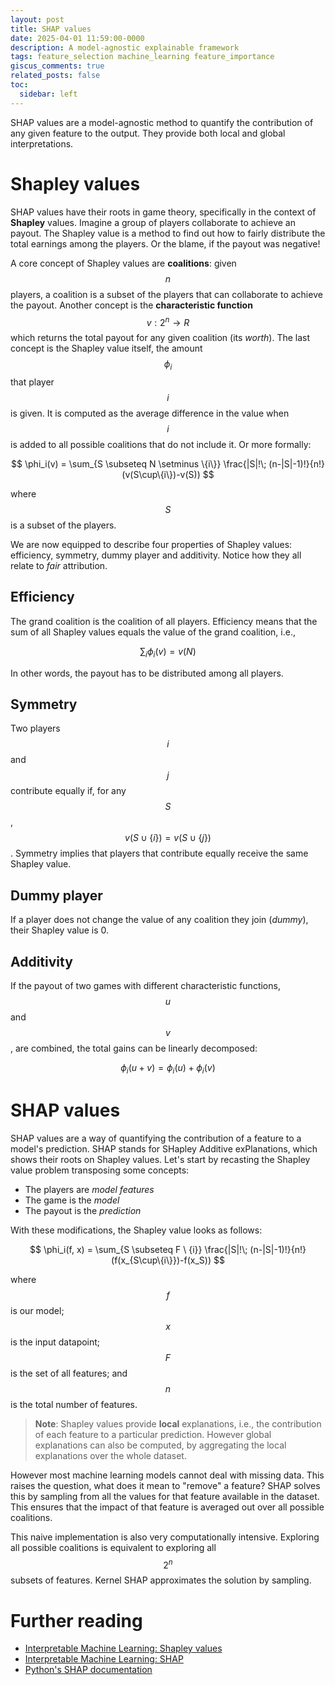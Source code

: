 ```yaml
---
layout: post
title: SHAP values
date: 2025-04-01 11:59:00-0000
description: A model-agnostic explainable framework
tags: feature_selection machine_learning feature_importance
giscus_comments: true
related_posts: false
toc:
  sidebar: left
---
```


SHAP values are a model-agnostic method to quantify the contribution of any given feature to the output. They provide both local and global interpretations.

# Shapley values

SHAP values have their roots in game theory, specifically in the context of **Shapley** values. Imagine a group of players collaborate to achieve an payout. The Shapley value is a method to find out how to fairly distribute the total earnings among the players. Or the blame, if the payout was negative!

A core concept of Shapley values are **coalitions**: given $$n$$ players, a coalition is a subset of the players that can collaborate to achieve the payout. Another concept is the **characteristic function** $$v: 2^n \rightarrow R $$ which returns the total payout for any given coalition (its *worth*). The last concept is the Shapley value itself, the amount $$ \phi_i $$ that player $$i$$ is given. It is computed as the average difference in the value when $$i$$ is added to all possible coalitions that do not include it. Or more formally:

$$
\phi_i(v) = \sum_{S \subseteq N \setminus \{i\}} \frac{|S|!\; (n-|S|-1)!}{n!} (v(S\cup\{i\})-v(S))
$$

where $$S$$ is a subset of the players.

We are now equipped to describe four properties of Shapley values: efficiency, symmetry, dummy player and additivity. Notice how they all relate to _fair_ attribution.

## Efficiency

The grand coalition is the coalition of all players. Efficiency means that the sum of all Shapley values equals the value of the grand coalition, i.e.,

$$
\sum_i \phi_i(v) = v(N)
$$

In other words, the payout has to be distributed among all players.

## Symmetry

Two players $$i$$ and $$j$$ contribute equally if, for any $$S$$, $$v(S \cup \{i\}) = v(S \cup \{j\})$$. Symmetry implies that players that contribute equally receive the same Shapley value.

## Dummy player

If a player does not change the value of any coalition they join (_dummy_), their Shapley value is 0.

## Additivity

If the payout of two games with different characteristic functions, $$u$$ and $$v$$, are combined, the total gains can be linearly decomposed:

$$
\phi_i(u+v) = \phi_i(u) + \phi_i(v)
$$

# SHAP values

SHAP values are a way of quantifying the contribution of a feature to a model's prediction. SHAP stands for SHapley Additive exPlanations, which shows their roots on Shapley values. Let's start by recasting the Shapley value problem transposing some concepts:

- The players are _model features_
- The game is the _model_
- The payout is the _prediction_

With these modifications, the Shapley value looks as follows:

$$
\phi_i(f, x) = \sum_{S \subseteq F \ {i}} \frac{|S|!\; (n-|S|-1)!}{n!} (f(x_{S\cup\{i\}})-f(x_S))
$$

where $$f$$ is our model; $$x$$ is the input datapoint; $$F$$ is the set of all features; and $$n$$ is the total number of features.

> **Note**: Shapley values provide **local** explanations, i.e., the contribution of each feature to a particular prediction. However global explanations can also be computed, by aggregating the local explanations over the whole dataset.

However most machine learning models cannot deal with missing data. This raises the question, what does it mean to "remove" a feature? SHAP solves this by sampling from all the values for that feature available in the dataset. This ensures that the impact of that feature is averaged out over all possible coalitions.

This naive implementation is also very computationally intensive. Exploring all possible coalitions is equivalent to exploring all $$2^n$$ subsets of features. Kernel SHAP approximates the solution by sampling.

<!--
Limitations & Caveats:

    Sensitivity to Feature Correlations: Discuss how SHAP values might behave when features are highly correlated. This is a hot topic in model interpretability, as collinearity can distort attributions.

    Computational Complexity: While you mention the naive approach is intensive, you might add a brief discussion on when approximation methods (like Kernel SHAP and Tree SHAP) should be preferred and any trade-offs associated with them.

Comparison with Other Methods:

    Adding a short section comparing SHAP values with other interpretability methods like LIME or Integrated Gradients might help readers understand the broader landscape of explainable AI tools.

Use Cases and Practical Considerations:

    Consider including a section that outlines common applications of SHAP values in model debugging, feature selection, and fairness assessments.

    A small example or a real-world case study could enhance the reader’s grasp of the concept. For instance, showing a simple visualization or discussing how SHAP explanations can uncover biases in predictions would be insightful.

Further Technical Details:

    Handling Missing Data: Expand a bit on how SHAP uses background sampling to manage missing features, possibly with an illustrative diagram or pseudo-code.

    Mathematical Derivation or Intuition: For readers interested in deeper dives, you might provide a link or a brief explanation of how the weighting factors in the Shapley formula are derived.

References to Recent Research:

    While you already included some further reading, consider adding citations or links to recent studies or blog posts that address both the strengths and the ongoing challenges associated with SHAP values.
 -->

# Further reading

- [Interpretable Machine Learning: Shapley values](https://christophm.github.io/interpretable-ml-book/shapley.html)
- [Interpretable Machine Learning: SHAP](https://christophm.github.io/interpretable-ml-book/shap.html)
- [Python's SHAP documentation](https://shap.readthedocs.io)
